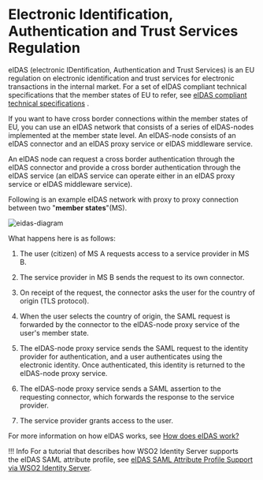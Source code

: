 # Electronic Identification, Authentication and Trust Services Regulation

eIDAS (electronic IDentification, Authentication and Trust Services) is
an EU regulation on electronic identification and trust services for
electronic transactions in the internal market. For a set of eIDAS
compliant technical specifications that the member states of EU to
refer, see [eIDAS compliant technical
specifications](https://ec.europa.eu/cefdigital/wiki/display/CEFDIGITAL/2016/12/16/eIDAS+Technical+Specifications+v.+1.1)
.

If you want to have cross border connections within the member states of
EU, you can use an eIDAS network that consists of a series of
eIDAS-nodes implemented at the member state level. An eIDAS-node
consists of an eIDAS connector and an eIDAS proxy service or eIDAS
middleware service.

An eIDAS node can request a cross border authentication through the
eIDAS connector and provide a cross border authentication through the
eIDAS service (an eIDAS service can operate either in an eIDAS proxy
service or eIDAS middleware service).

Following is an example eIDAS network with proxy to proxy connection
between two "**member states**"(MS).

![eidas-diagram](../../assets/img/compliance/eidas-diagram.png)
  
What happens here is as follows:

1.  The user (citizen) of MS A requests access to a service provider in
    MS B.

2.  The service provider in MS B sends the request to its own connector.

3.  On receipt of the request, the connector asks the user for the
    country of origin (TLS protocol).

4.  When the user selects the country of origin, the SAML request is
    forwarded by the connector to the eIDAS-node proxy service of the
    user's member state.

5.  The eIDAS-node proxy service sends the SAML request to the identity
    provider for authentication, and a user authenticates using the
    electronic identity. Once authenticated, this identity is returned
    to the eIDAS-node proxy service.

6.  The eIDAS-node proxy service sends a SAML assertion to the
    requesting connector, which forwards the response to the service
    provider.

7.  The service provider grants access to the user.

For more information on how eIDAS works, see [How does eIDAS
work?](https://ec.europa.eu/cefdigital/wiki/pages/viewpage.action?pageId=82773030)

!!! Info
	  For a tutorial that describes how WSO2 Identity Server supports
	  the eIDAS SAML attribute profile, see [eIDAS SAML Attribute Profile Support via WSO2 Identity Server](../../eidas-saml-attribute-profile-support-via-wso2-identity-server).